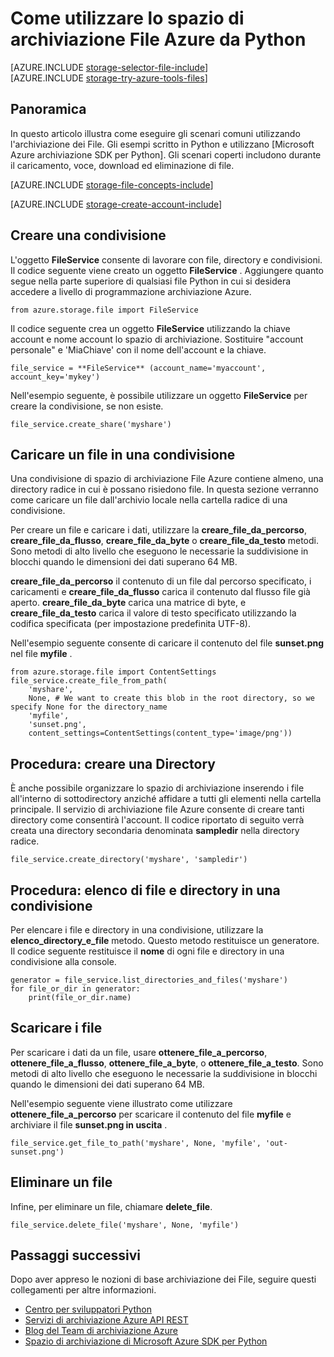 <properties
    pageTitle="Come utilizzare lo spazio di archiviazione File Azure da Python | Microsoft Azure"
    description="Informazioni su come utilizzare l'archiviazione dei File di Azure da Python per caricare, elenco, download ed eliminare i file."
    services="storage"
    documentationCenter="python"
    authors="robinsh"
    manager="carmonm"
    editor="tysonn"/>

<tags
    ms.service="storage"
    ms.workload="storage"
    ms.tgt_pltfrm="na"
    ms.devlang="python"
    ms.topic="article"
    ms.date="09/20/2016"
    ms.author="robinsh"/>

# <a name="how-to-use-azure-file-storage-from-python"></a>Come utilizzare lo spazio di archiviazione File Azure da Python

[AZURE.INCLUDE [storage-selector-file-include](../../includes/storage-selector-file-include.md)]
<br/>
[AZURE.INCLUDE [storage-try-azure-tools-files](../../includes/storage-try-azure-tools-files.md)]

## <a name="overview"></a>Panoramica

In questo articolo illustra come eseguire gli scenari comuni utilizzando l'archiviazione dei File. Gli esempi scritto in Python e utilizzano [Microsoft Azure archiviazione SDK per Python]. Gli scenari coperti includono durante il caricamento, voce, download ed eliminazione di file.

[AZURE.INCLUDE [storage-file-concepts-include](../../includes/storage-file-concepts-include.md)]

[AZURE.INCLUDE [storage-create-account-include](../../includes/storage-create-account-include.md)]

## <a name="create-a-share"></a>Creare una condivisione

L'oggetto **FileService** consente di lavorare con file, directory e condivisioni. Il codice seguente viene creato un oggetto **FileService** . Aggiungere quanto segue nella parte superiore di qualsiasi file Python in cui si desidera accedere a livello di programmazione archiviazione Azure.

    from azure.storage.file import FileService

Il codice seguente crea un oggetto **FileService** utilizzando la chiave account e nome account lo spazio di archiviazione.  Sostituire "account personale" e 'MiaChiave' con il nome dell'account e la chiave.

    file_service = **FileService** (account_name='myaccount', account_key='mykey')

Nell'esempio seguente, è possibile utilizzare un oggetto **FileService** per creare la condivisione, se non esiste.

    file_service.create_share('myshare')

## <a name="upload-a-file-into-a-share"></a>Caricare un file in una condivisione

Una condivisione di spazio di archiviazione File Azure contiene almeno, una directory radice in cui è possano risiedono file. In questa sezione verranno come caricare un file dall'archivio locale nella cartella radice di una condivisione.

Per creare un file e caricare i dati, utilizzare la **creare\_file\_da\_percorso**, **creare\_file\_da\_flusso**, **creare\_file\_da\_byte** o **creare\_file\_da\_testo** metodi. Sono metodi di alto livello che eseguono le necessarie la suddivisione in blocchi quando le dimensioni dei dati superano 64 MB.

**creare\_file\_da\_percorso** il contenuto di un file dal percorso specificato, i caricamenti e **creare\_file\_da\_flusso** carica il contenuto dal flusso file già aperto. **creare\_file\_da\_byte** carica una matrice di byte, e **creare\_file\_da\_testo** carica il valore di testo specificato utilizzando la codifica specificata (per impostazione predefinita UTF-8).

Nell'esempio seguente consente di caricare il contenuto del file **sunset.png** nel file **myfile** .

    from azure.storage.file import ContentSettings
    file_service.create_file_from_path(
        'myshare',
        None, # We want to create this blob in the root directory, so we specify None for the directory_name
        'myfile',
        'sunset.png',
        content_settings=ContentSettings(content_type='image/png'))

## <a name="how-to-create-a-directory"></a>Procedura: creare una Directory

È anche possibile organizzare lo spazio di archiviazione inserendo i file all'interno di sottodirectory anziché affidare a tutti gli elementi nella cartella principale. Il servizio di archiviazione file Azure consente di creare tanti directory come consentirà l'account. Il codice riportato di seguito verrà creata una directory secondaria denominata **sampledir** nella directory radice.

    file_service.create_directory('myshare', 'sampledir')

## <a name="how-to-list-files-and-directories-in-a-share"></a>Procedura: elenco di file e directory in una condivisione

Per elencare i file e directory in una condivisione, utilizzare la **elenco\_directory\_e\_file** metodo. Questo metodo restituisce un generatore. Il codice seguente restituisce il **nome** di ogni file e directory in una condivisione alla console.

    generator = file_service.list_directories_and_files('myshare')
    for file_or_dir in generator:
        print(file_or_dir.name)

## <a name="download-files"></a>Scaricare i file

Per scaricare i dati da un file, usare **ottenere\_file\_a\_percorso**, **ottenere\_file\_a\_flusso**, **ottenere\_file\_a\_byte**, o **ottenere\_file\_a\_testo**. Sono metodi di alto livello che eseguono le necessarie la suddivisione in blocchi quando le dimensioni dei dati superano 64 MB.

Nell'esempio seguente viene illustrato come utilizzare **ottenere\_file\_a\_percorso** per scaricare il contenuto del file **myfile** e archiviare il file **sunset.png in uscita** .

    file_service.get_file_to_path('myshare', None, 'myfile', 'out-sunset.png')

## <a name="delete-a-file"></a>Eliminare un file

Infine, per eliminare un file, chiamare **delete_file**.

    file_service.delete_file('myshare', None, 'myfile')

## <a name="next-steps"></a>Passaggi successivi

Dopo aver appreso le nozioni di base archiviazione dei File, seguire questi collegamenti per altre informazioni.

- [Centro per sviluppatori Python](/develop/python/)
- [Servizi di archiviazione Azure API REST](http://msdn.microsoft.com/library/azure/dd179355)
- [Blog del Team di archiviazione Azure]
- [Spazio di archiviazione di Microsoft Azure SDK per Python]

[Blog del Team di archiviazione Azure]: http://blogs.msdn.com/b/windowsazurestorage/
[Spazio di archiviazione di Microsoft Azure SDK per Python]: https://github.com/Azure/azure-storage-python
